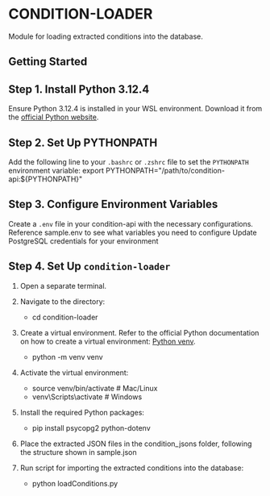# CONDITION-LOADER

Module for loading extracted conditions into the database.

## Getting Started

## Step 1. Install Python 3.12.4
Ensure Python 3.12.4 is installed in your WSL environment. Download it from the [official Python website](https://www.python.org/downloads/release/python-3124/).

## Step 2. Set Up PYTHONPATH
Add the following line to your `.bashrc` or `.zshrc` file to set the `PYTHONPATH` environment variable:
export PYTHONPATH="/path/to/condition-api:${PYTHONPATH}"

## Step 3. Configure Environment Variables
Create a `.env` file in your condition-api with the necessary configurations. Reference sample.env to see what variables you need to configure
Update PostgreSQL credentials for your environment

## Step 4. Set Up `condition-loader`
1. Open a separate terminal.

2. Navigate to the directory:
    - cd condition-loader

3. Create a virtual environment. Refer to the official Python documentation on how to create a virtual environment: [Python venv](https://docs.python.org/3/library/venv.html).
    - python -m venv venv

4. Activate the virtual environment:
    - source venv/bin/activate  # Mac/Linux
    - venv\Scripts\activate     # Windows

5. Install the required Python packages:
    - pip install psycopg2 python-dotenv

6. Place the extracted JSON files in the condition_jsons folder, following the structure shown in sample.json

7. Run script for importing the extracted conditions into the database:
    - python loadConditions.py
